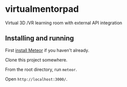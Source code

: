 # virtualmentorpad
Virtual 3D /VR learning room with external API integration

## Installing and running

First [install Meteor](https://www.meteor.com/install) if you haven't already.

Clone this project somewhere.

From the root directory, run `meteor`.

Open `http://localhost:3000/`.

